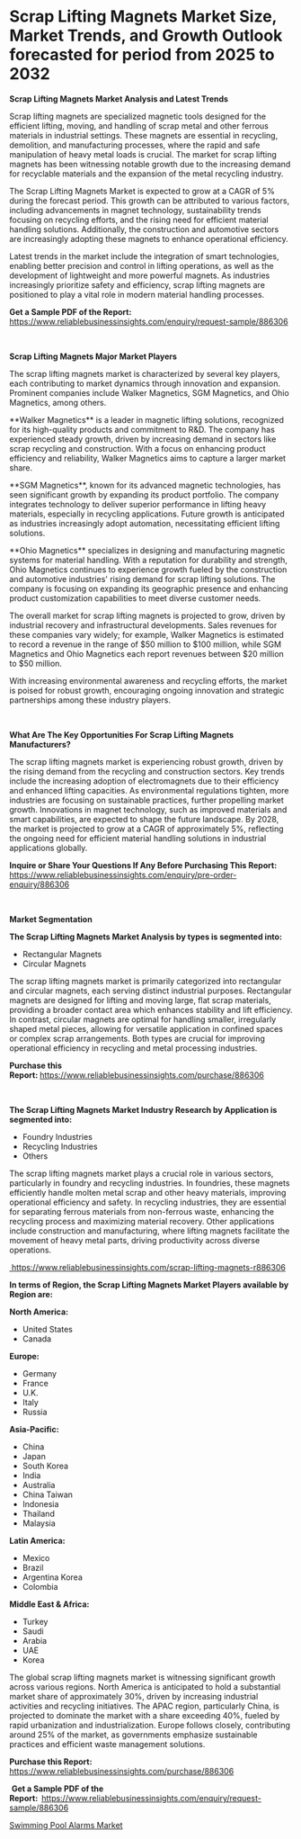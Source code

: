 <p><h1>Scrap Lifting Magnets Market Size, Market Trends, and Growth Outlook forecasted for period from 2025 to 2032</h1></p><p><strong>Scrap Lifting Magnets Market Analysis and Latest Trends</strong></p>
<p><p>Scrap lifting magnets are specialized magnetic tools designed for the efficient lifting, moving, and handling of scrap metal and other ferrous materials in industrial settings. These magnets are essential in recycling, demolition, and manufacturing processes, where the rapid and safe manipulation of heavy metal loads is crucial. The market for scrap lifting magnets has been witnessing notable growth due to the increasing demand for recyclable materials and the expansion of the metal recycling industry.</p><p>The Scrap Lifting Magnets Market is expected to grow at a CAGR of 5% during the forecast period. This growth can be attributed to various factors, including advancements in magnet technology, sustainability trends focusing on recycling efforts, and the rising need for efficient material handling solutions. Additionally, the construction and automotive sectors are increasingly adopting these magnets to enhance operational efficiency. </p><p>Latest trends in the market include the integration of smart technologies, enabling better precision and control in lifting operations, as well as the development of lightweight and more powerful magnets. As industries increasingly prioritize safety and efficiency, scrap lifting magnets are positioned to play a vital role in modern material handling processes.</p></p>
<p><strong>Get a Sample PDF of the Report:&nbsp;</strong> <a href="https://www.reliablebusinessinsights.com/enquiry/request-sample/886306?utm_campaign=2533&utm_medium=2&utm_source=Github&utm_content=ia&utm_term=21022025&utm_id=scrap-lifting-magnets">https://www.reliablebusinessinsights.com/enquiry/request-sample/886306</a></p>
<p>&nbsp;</p>
<p><strong>Scrap Lifting Magnets Major Market Players</strong></p>
<p><p>The scrap lifting magnets market is characterized by several key players, each contributing to market dynamics through innovation and expansion. Prominent companies include Walker Magnetics, SGM Magnetics, and Ohio Magnetics, among others.</p><p>**Walker Magnetics** is a leader in magnetic lifting solutions, recognized for its high-quality products and commitment to R&D. The company has experienced steady growth, driven by increasing demand in sectors like scrap recycling and construction. With a focus on enhancing product efficiency and reliability, Walker Magnetics aims to capture a larger market share.</p><p>**SGM Magnetics**, known for its advanced magnetic technologies, has seen significant growth by expanding its product portfolio. The company integrates technology to deliver superior performance in lifting heavy materials, especially in recycling applications. Future growth is anticipated as industries increasingly adopt automation, necessitating efficient lifting solutions.</p><p>**Ohio Magnetics** specializes in designing and manufacturing magnetic systems for material handling. With a reputation for durability and strength, Ohio Magnetics continues to experience growth fueled by the construction and automotive industries' rising demand for scrap lifting solutions. The company is focusing on expanding its geographic presence and enhancing product customization capabilities to meet diverse customer needs.</p><p>The overall market for scrap lifting magnets is projected to grow, driven by industrial recovery and infrastructural developments. Sales revenues for these companies vary widely; for example, Walker Magnetics is estimated to record a revenue in the range of $50 million to $100 million, while SGM Magnetics and Ohio Magnetics each report revenues between $20 million to $50 million.</p><p>With increasing environmental awareness and recycling efforts, the market is poised for robust growth, encouraging ongoing innovation and strategic partnerships among these industry players.</p></p>
<p>&nbsp;</p>
<p><strong>What Are The Key Opportunities For Scrap Lifting Magnets Manufacturers?</strong></p>
<p><p>The scrap lifting magnets market is experiencing robust growth, driven by the rising demand from the recycling and construction sectors. Key trends include the increasing adoption of electromagnets due to their efficiency and enhanced lifting capacities. As environmental regulations tighten, more industries are focusing on sustainable practices, further propelling market growth. Innovations in magnet technology, such as improved materials and smart capabilities, are expected to shape the future landscape. By 2028, the market is projected to grow at a CAGR of approximately 5%, reflecting the ongoing need for efficient material handling solutions in industrial applications globally.</p></p>
<p><strong>Inquire or Share Your Questions If Any Before Purchasing This Report:</strong> <a href="https://www.reliablebusinessinsights.com/enquiry/pre-order-enquiry/886306?utm_campaign=2533&utm_medium=2&utm_source=Github&utm_content=ia&utm_term=21022025&utm_id=scrap-lifting-magnets">https://www.reliablebusinessinsights.com/enquiry/pre-order-enquiry/886306</a></p>
<p>&nbsp;</p>
<p><strong>Market Segmentation</strong></p>
<p><strong>The Scrap Lifting Magnets Market Analysis by types is segmented into:</strong></p>
<p><ul><li>Rectangular Magnets</li><li>Circular Magnets</li></ul></p>
<p><p>The scrap lifting magnets market is primarily categorized into rectangular and circular magnets, each serving distinct industrial purposes. Rectangular magnets are designed for lifting and moving large, flat scrap materials, providing a broader contact area which enhances stability and lift efficiency. In contrast, circular magnets are optimal for handling smaller, irregularly shaped metal pieces, allowing for versatile application in confined spaces or complex scrap arrangements. Both types are crucial for improving operational efficiency in recycling and metal processing industries.</p></p>
<p><strong>Purchase this Report:&nbsp;</strong><a href="https://www.reliablebusinessinsights.com/purchase/886306?utm_campaign=2533&utm_medium=2&utm_source=Github&utm_content=ia&utm_term=21022025&utm_id=scrap-lifting-magnets">https://www.reliablebusinessinsights.com/purchase/886306</a></p>
<p>&nbsp;</p>
<p><strong>The Scrap Lifting Magnets Market Industry Research by Application is segmented into:</strong></p>
<p><ul><li>Foundry Industries</li><li>Recycling Industries</li><li>Others</li></ul></p>
<p><p>The scrap lifting magnets market plays a crucial role in various sectors, particularly in foundry and recycling industries. In foundries, these magnets efficiently handle molten metal scrap and other heavy materials, improving operational efficiency and safety. In recycling industries, they are essential for separating ferrous materials from non-ferrous waste, enhancing the recycling process and maximizing material recovery. Other applications include construction and manufacturing, where lifting magnets facilitate the movement of heavy metal parts, driving productivity across diverse operations.</p></p>
<p><a href="https://www.reliablebusinessinsights.com/scrap-lifting-magnets-r886306?utm_campaign=2533&utm_medium=2&utm_source=Github&utm_content=ia&utm_term=21022025&utm_id=scrap-lifting-magnets">&nbsp;https://www.reliablebusinessinsights.com/scrap-lifting-magnets-r886306</a></p>
<p><strong>In terms of Region, the Scrap Lifting Magnets Market Players available by Region are:</strong></p>
<p>
    <p> <strong> North America: </strong>
        <ul>
            <li>United States</li>
            <li>Canada</li>
        </ul>
        </p> 
    <p> <strong> Europe: </strong>
        <ul>
            <li>Germany</li>
            <li>France</li>
            <li>U.K.</li>
            <li>Italy</li>
            <li>Russia</li>
        </ul>
        </p> 
    <p> <strong> Asia-Pacific: </strong>
        <ul>
            <li>China</li>
            <li>Japan</li>
            <li>South Korea</li>
            <li>India</li>
            <li>Australia</li>
            <li>China Taiwan</li>
            <li>Indonesia</li>
            <li>Thailand</li>
            <li>Malaysia</li>
        </ul>
        </p> 
    <p> <strong> Latin America: </strong>
        <ul>
            <li>Mexico</li>
            <li>Brazil</li>
            <li>Argentina Korea</li>
            <li>Colombia</li>
        </ul>
        </p> 
    <p> <strong> Middle East & Africa: </strong>
        <ul>
            <li>Turkey</li>
            <li>Saudi</li>
            <li>Arabia</li>
            <li>UAE</li>
            <li>Korea</li>
        </ul>
    </p>
    </p>
<p><p>The global scrap lifting magnets market is witnessing significant growth across various regions. North America is anticipated to hold a substantial market share of approximately 30%, driven by increasing industrial activities and recycling initiatives. The APAC region, particularly China, is projected to dominate the market with a share exceeding 40%, fueled by rapid urbanization and industrialization. Europe follows closely, contributing around 25% of the market, as governments emphasize sustainable practices and efficient waste management solutions.</p></p>
<p><strong>Purchase this Report: </strong><a href="https://www.reliablebusinessinsights.com/purchase/886306?utm_campaign=2533&utm_medium=2&utm_source=Github&utm_content=ia&utm_term=21022025&utm_id=scrap-lifting-magnets">https://www.reliablebusinessinsights.com/purchase/886306</a></p>
<p>&nbsp;<strong>Get a Sample PDF of the Report:&nbsp;&nbsp;</strong><a href="https://www.reliablebusinessinsights.com/enquiry/request-sample/886306?utm_campaign=2533&utm_medium=2&utm_source=Github&utm_content=ia&utm_term=21022025&utm_id=scrap-lifting-magnets">https://www.reliablebusinessinsights.com/enquiry/request-sample/886306</a></p>
<p><strong></strong></p>
<p><p><a href="https://github.com/tumacaakesha78/Market-Research-Report-List-1/blob/main/swimming-pool-alarms-market.md?utm_campaign=2533&utm_medium=2&utm_source=Github&utm_content=ia&utm_term=21022025&utm_id=scrap-lifting-magnets">Swimming Pool Alarms Market</a></p></p>